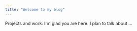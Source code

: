 ```yaml
---
title: "Welcome to my blog"
---
```

Projects and work: 
I'm glad you are here. I plan to talk about ...
